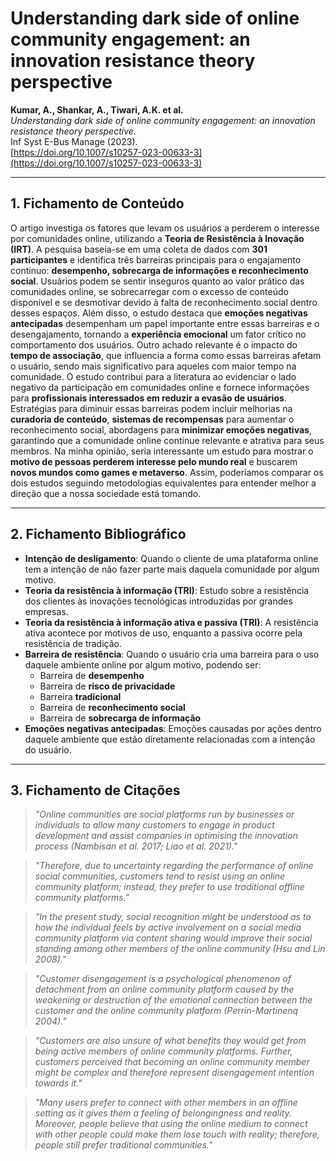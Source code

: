 # Understanding dark side of online community engagement: an innovation resistance theory perspective

**Kumar, A., Shankar, A., Tiwari, A.K. et al.**  
*Understanding dark side of online community engagement: an innovation resistance theory perspective.*  
Inf Syst E-Bus Manage (2023).  
[https://doi.org/10.1007/s10257-023-00633-3](https://doi.org/10.1007/s10257-023-00633-3)

---

## 1. Fichamento de Conteúdo

O artigo investiga os fatores que levam os usuários a perderem o interesse por comunidades online, utilizando a **Teoria de Resistência à Inovação (IRT)**. A pesquisa baseia-se em uma coleta de dados com **301 participantes** e identifica três barreiras principais para o engajamento contínuo: **desempenho, sobrecarga de informações e reconhecimento social**. Usuários podem se sentir inseguros quanto ao valor prático das comunidades online, se sobrecarregar com o excesso de conteúdo disponível e se desmotivar devido à falta de reconhecimento social dentro desses espaços. Além disso, o estudo destaca que **emoções negativas antecipadas** desempenham um papel importante entre essas barreiras e o desengajamento, tornando a **experiência emocional** um fator crítico no comportamento dos usuários. Outro achado relevante é o impacto do **tempo de associação**, que influencia a forma como essas barreiras afetam o usuário, sendo mais significativo para aqueles com maior tempo na comunidade. O estudo contribui para a literatura ao evidenciar o lado negativo da participação em comunidades online e fornece informações para **profissionais interessados em reduzir a evasão de usuários**. Estratégias para diminuir essas barreiras podem incluir melhorias na **curadoria de conteúdo**, **sistemas de recompensas** para aumentar o reconhecimento social, abordagens para **minimizar emoções negativas**, garantindo que a comunidade online continue relevante e atrativa para seus membros. Na minha opinião, seria interessante um estudo para mostrar o **motivo de pessoas perderem interesse pelo mundo real** e buscarem **novos mundos como games e metaverso**. Assim, poderíamos comparar os dois estudos seguindo metodologias equivalentes para entender melhor a direção que a nossa sociedade está tomando.

---

## 2. Fichamento Bibliográfico  

- **Intenção de desligamento**: Quando o cliente de uma plataforma online tem a intenção de não fazer parte mais daquela comunidade por algum motivo.  
- **Teoria da resistência à informação (TRI)**: Estudo sobre a resistência dos clientes às inovações tecnológicas introduzidas por grandes empresas.  
- **Teoria da resistência à informação ativa e passiva (TRI)**: A resistência ativa acontece por motivos de uso, enquanto a passiva ocorre pela resistência de tradição.  
- **Barreira de resistência**: Quando o usuário cria uma barreira para o uso daquele ambiente online por algum motivo, podendo ser:  
  - Barreira de **desempenho**  
  - Barreira de **risco de privacidade**  
  - Barreira **tradicional**  
  - Barreira de **reconhecimento social**  
  - Barreira de **sobrecarga de informação**  
- **Emoções negativas antecipadas**: Emoções causadas por ações dentro daquele ambiente que estão diretamente relacionadas com a intenção do usuário.

---

## 3. Fichamento de Citações  

> *"Online communities are social platforms run by businesses or individuals to allow many customers to engage in product development and assist companies in optimising the innovation process (Nambisan et al. 2017; Liao et al. 2021)."*  

> *"Therefore, due to uncertainty regarding the performance of online social communities, customers tend to resist using an online community platform; instead, they prefer to use traditional offline community platforms."*  

> *"In the present study, social recognition might be understood as to how the individual feels by active involvement on a social media community platform via content sharing would improve their social standing among other members of the online community (Hsu and Lin 2008)."*  

> *"Customer disengagement is a psychological phenomenon of detachment from an online community platform caused by the weakening or destruction of the emotional connection between the customer and the online community platform (Perrin-Martinenq 2004)."*  

> *"Customers are also unsure of what benefits they would get from being active members of online community platforms. Further, customers perceived that becoming an online community member might be complex and therefore represent disengagement intention towards it."*  

> *"Many users prefer to connect with other members in an offline setting as it gives them a feeling of belongingness and reality. Moreover, people believe that using the online medium to connect with other people could make them lose touch with reality; therefore, people still prefer traditional communities."*  
